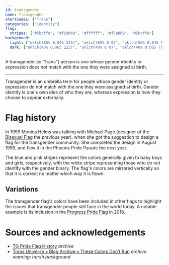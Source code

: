 ```yaml
---
id: transgender
name: Transgender
shortcodes: ["Trans"]
categories: ["identity"]
flag:
  stripes: ["#5bcffa", "#f5abb9", "#ffffff", "#f5abb9", "#5bcffa"]
background:
  light: ["oklch(85% 0.045 225)", "oklch(85% 0 0)", "oklch(85% 0.045 7)"]
  dark: ["oklch(40% 0.065 225)", "oklch(40% 0 0)", "oklch(40% 0.065 7)"]
---
```


A transgender (or "trans") person is one whose gender identity or expression
does not match with the one they were assigned at birth.

---

Transgender is an umbrella term for people whose gender identity or expression
do not match with the one they were assigned at birth. Gender identity is one's
own ides of who they are, whereas expression is how they choose to appear
externally.

# Flag history

In 1999 Monica Helms was talking with Michael Page (designer of the
[Bisexual Flag](./bisexual) the previous year), when she got the suggestion to
design a flag for the transgender community. She completed the design in August
1999, and flew it in the Phoenix Pride Parade the next year.

The blue and pink stripes represent the colors generally given to baby boys and
girls, respectively, with the white stripe representing those who do not
identify with the gender binary. The flag's colors are mirrored vertically so
that it is correct no matter which way it is flown.

## Variations

The transgender flag's colors have been included in other flags to highlight the
issues that transgender people still face in the world today. A notable example
is its inclusion in the [Progress Pride Flag](./progress) in 2018.

# Sources and acknowledgements

- [TG Pride Flag History](https://web.archive.org/web/20210308005146/http://transgendersociety.yolasite.com/tg-pride-flag-history-timeline.php)
  _archive_
- [Trans Universe » Blog Archive » These Colors Don’t Run](https://web.archive.org/web/20120315082507/http://www.monicahelms.com/blog/transgender/these-colors-don%E2%80%99t-run.htm)
  _archive. warning: harsh background_
